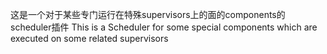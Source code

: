 这是一个对于某些专门运行在特殊supervisors上的面的components的scheduler插件
This is a Scheduler for some special components which are executed on some related supervisors

